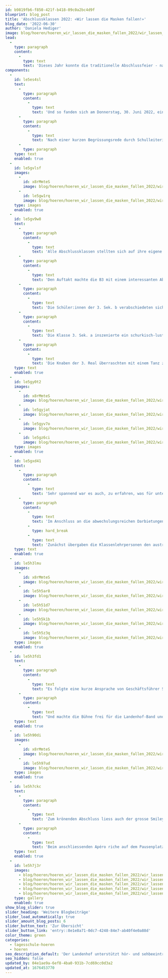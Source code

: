 ```yaml
---
id: b9819fb6-f850-421f-b418-09c0a2bc4d9f
blueprint: blog_post
title: 'Abschlussklassen 2022: «Wir lassen die Masken fallen!»'
blog_date: '2022-06-30'
author: 'Daniela Hediger'
image: blog/hoeren/hoeren_wir_lassen_die_masken_fallen_2022/wir_lassen_die_masken_fallen_2022-front.jpeg
lead:
  -
    type: paragraph
    content:
      -
        type: text
        text: 'Dieses Jahr konnte die traditionelle Abschlussfeier - nach 2 Jahren Pause - endlich wieder im grossen Rahmen stattfinden. Zur grossen Freude aller! Passend zum Titel «Wir lassen die Masken fallen» musste dieses Mal niemand mehr eine Maske tragen. Umso fröhlicher und ausgelassener war die Stimmung.'
components:
  -
    id: le5es4sl
    text:
      -
        type: paragraph
        content:
          -
            type: text
            text: 'Und so fanden sich am Donnerstag, 30. Juni 2022, einem wunderbaren Sommermorgen, in der Turnhalle zahlreich Eltern austretender Schüler:innen, Lehrpersonen, Schüler:innen anderer Klassen und Landenhof-Mitarbeitende ein.'
      -
        type: paragraph
        content:
          -
            type: text
            text: 'Nach einer kurzen Begrüssungsrede durch Schulleiterin Daniela Hediger führten Schülerin Elena Huber und Schüler Patrik Kerényi charmant durch die Feier.'
      -
        type: paragraph
    type: text
    enabled: true
  -
    id: le5gvlsf
    images:
      -
        id: x8rMmteS
        image: blog/hoeren/hoeren_wir_lassen_die_masken_fallen_2022/wir_lassen_die_masken_fallen_2022-01.jpg
      -
        id: le5gw1rq
        image: blog/hoeren/hoeren_wir_lassen_die_masken_fallen_2022/wir_lassen_die_masken_fallen_2022-14.jpg
    type: images
    enabled: true
  -
    id: le5gv9w8
    text:
      -
        type: paragraph
        content:
          -
            type: text
            text: 'Alle Abschlussklassen stellten sich auf ihre eigene und persönliche Art vor und gaben in vielfältigen Präsentationen Einblick in ihre Zeit am Landenhof.'
      -
        type: paragraph
        content:
          -
            type: text
            text: 'Den Auftakt machte die B3 mit einem interessanten Abriss über Herkunft und Bedeutung von Masken in der Menschheitsgeschichte. So erfuhren die Zuschauer:innen beispielsweise, warum Pestmasken einen Schnabel haben und Superhelden eine Maske tragen. Ihre Erklärungen untermalten die Bez-Schüler:innen mit Bildern und echten Masken aus der privaten Sammlung ihrer Klassenlehrerin.'
      -
        type: paragraph
        content:
          -
            type: text
            text: 'Die Schüler:innen der 3. Sek. b verabschiedeten sich mit einem Tanz, den sie zusammen mit einer Brückenjahr-Schülerin eingeübt hatten. '
      -
        type: paragraph
        content:
          -
            type: text
            text: 'Die Klasse 3. Sek. a inszenierte ein schurkisch-lustiges Theater um einen Banküberfall, bei dem die maskierten Räuber:innen fälschlicherweise in einem Blumenladen landen. Die witzigen und unvorhersehbaren Wendungen brachten das Publikum immer wieder zum Lachen.'
      -
        type: paragraph
        content:
          -
            type: text
            text: 'Die Knaben der 3. Real überraschten mit einem Tanz zu dritt!'
    type: text
    enabled: true
  -
    id: le5gy0t2
    images:
      -
        id: x8rMmteS
        image: blog/hoeren/hoeren_wir_lassen_die_masken_fallen_2022/wir_lassen_die_masken_fallen_2022-02.jpg
      -
        id: le5gyjat
        image: blog/hoeren/hoeren_wir_lassen_die_masken_fallen_2022/wir_lassen_die_masken_fallen_2022-03.jpg
      -
        id: le5gyv7o
        image: blog/hoeren/hoeren_wir_lassen_die_masken_fallen_2022/wir_lassen_die_masken_fallen_2022-05.jpg
      -
        id: le5gz6ci
        image: blog/hoeren/hoeren_wir_lassen_die_masken_fallen_2022/wir_lassen_die_masken_fallen_2022-06.jpg
    type: images
    enabled: true
  -
    id: le5gxd41
    text:
      -
        type: paragraph
        content:
          -
            type: text
            text: 'Sehr spannend war es auch, zu erfahren, was für unterschiedliche Ausbildungen und Anschlusslösungen die Schüler:innen nach ihrer Landenhof-Zeit antreten werden.'
      -
        type: paragraph
        content:
          -
            type: text
            text: 'Im Anschluss an die abwechslungsreichen Darbietungen folgte der offizielle Teil.'
          -
            type: hard_break
          -
            type: text
            text: 'Zunächst übergaben die Klassenlehrpersonen den austretenden Schüler:innen die Zeugnisse. Von der Schulleitung gab es eine Rose. Und auf einmal machte sich bei allen eine gewisse Wehmut darüber breit, dass die obligatorische Schulzeit nun definitiv zu Ende war.'
    type: text
    enabled: true
  -
    id: le5h3lmu
    images:
      -
        id: x8rMmteS
        image: blog/hoeren/hoeren_wir_lassen_die_masken_fallen_2022/wir_lassen_die_masken_fallen_2022-08.jpeg
      -
        id: le5h5ar8
        image: blog/hoeren/hoeren_wir_lassen_die_masken_fallen_2022/wir_lassen_die_masken_fallen_2022-10.jpg
      -
        id: le5h51d7
        image: blog/hoeren/hoeren_wir_lassen_die_masken_fallen_2022/wir_lassen_die_masken_fallen_2022-09.jpg
      -
        id: le5h5k1b
        image: blog/hoeren/hoeren_wir_lassen_die_masken_fallen_2022/wir_lassen_die_masken_fallen_2022-12.jpg
      -
        id: le5h5z3q
        image: blog/hoeren/hoeren_wir_lassen_die_masken_fallen_2022/wir_lassen_die_masken_fallen_2022-08.jpeg
    type: images
    enabled: true
  -
    id: le5h3fd1
    text:
      -
        type: paragraph
        content:
          -
            type: text
            text: "Es folgte eine kurze Ansprache von Geschäftsführer Stefan Buchmüller. Dieser bedankte sich herzlich bei allen, welche den Landenhof im Schuljahr 2021/22 in irgendeiner Form mitgestaltet, mitgetragen oder unterstützt hatten: bei den Schüler:innen, deren Eltern und allen Mitarbeitenden. Mit den besten Wünschen für schöne, unbeschwerte und erholsame Sommerferien und einen guten Start ins neue Schuljahr respektive in den neuen Lebensabschnitt schloss Stefan Buchmüller den offiziellen Teil ab. \_"
      -
        type: paragraph
        content:
          -
            type: text
            text: "Und machte die Bühne frei für die Landenhof-Band und die austretenden Schüler:innen, die sich mit dem Song «Faded» von Alan Walker vom Publikum verabschiedeten. \_"
    type: text
    enabled: true
  -
    id: le5h90di
    images:
      -
        id: x8rMmteS
        image: blog/hoeren/hoeren_wir_lassen_die_masken_fallen_2022/wir_lassen_die_masken_fallen_2022-07.jpg
      -
        id: le5h97ud
        image: blog/hoeren/hoeren_wir_lassen_die_masken_fallen_2022/wir_lassen_die_masken_fallen_2022-13.jpg
    type: images
    enabled: true
  -
    id: le5h7ckc
    text:
      -
        type: paragraph
        content:
          -
            type: text
            text: 'Zum krönenden Abschluss liess auch der grosse Smiley, welcher hoch über den Köpfen der Schüler:innen schwebte, noch seine Masken fallen. Als Symbol für ein wahrlich intensives und bewegtes Schuljahr, das zu Ende ging.'
      -
        type: paragraph
        content:
          -
            type: text
            text: 'Beim anschliessenden Apéro riche auf dem Pausenplatz konnten sich die Schüler:innen, Eltern und Lehrpersonen bei schönstem Wetter gebührend voneinander verabschieden.'
    type: text
    enabled: true
  -
    id: le5h7j3r
    images:
      - blog/hoeren/hoeren_wir_lassen_die_masken_fallen_2022/wir_lassen_die_masken_fallen_2022-15.jpg
      - blog/hoeren/hoeren_wir_lassen_die_masken_fallen_2022/wir_lassen_die_masken_fallen_2022-16.jpg
      - blog/hoeren/hoeren_wir_lassen_die_masken_fallen_2022/wir_lassen_die_masken_fallen_2022-17.jpg
      - blog/hoeren/hoeren_wir_lassen_die_masken_fallen_2022/wir_lassen_die_masken_fallen_2022-18.jpg
      - blog/hoeren/hoeren_wir_lassen_die_masken_fallen_2022/wir_lassen_die_masken_fallen_2022-front.jpeg
    type: gallery
    enabled: true
show_blog_slider: true
slider_heading: 'Weitere Blogbeiträge'
slider_load_automatically: true
slider_amount_blog_posts: 6
slider_button_text: 'Zur Übersicht'
slider_button_link: 'entry::8e1e8a71-0dc7-4248-84e7-ab40f4e0a88d'
color_theme: green
categories:
  - tagesschule-hoeren
  - hoeren
seo_description_default: 'Der Landenhof unterstützt hör- und sehbeeinträchtigte Kinder & Jugendliche in ihrem selbstbestimmten Leben durch Förderung ihrer Fähigkeiten & Entwicklung'
seo_hidden: false
updated_by: 04e1ae9a-6ef8-4ba0-931b-7cd69cc0d3a2
updated_at: 1676453770
---
```

